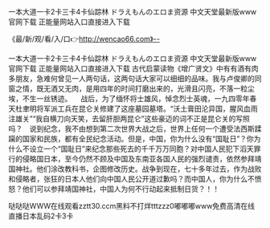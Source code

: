 一本大道一卡2卡三卡4卡仙踪林
ドラえもんのエロま资源
中文天堂最新版www官网下载
正能量网站入口直接进入下载


《最/新/观/看/入/口👉http://wencao66.com》--

一本大道一卡2卡三卡4卡仙踪林
ドラえもんのエロま资源
中文天堂最新版www官网下载
正能量网站入口直接进入下载
古代启蒙读物《增广贤文》中有有酒有肉多朋友，急难何曾见一人两句话，这两句话大家可以细细的品味。我与卢俊卿的同窗之情，既无酒又无肉，是用四年的时间打磨出来的，光滑且闪亮，不落一粒尘埃，不生一丝锈迹。
　战后，为了缅怀将士雄风，悼念烈士英魂，一九四零年春天杜聿明将军派工兵在昆仑关修建了这座墓园墓塔。“沃土膏田沦异国，腥风血雨注雄关”“我自横刀向天笑，去留肝胆两昆仑”这些豪迈的词不正是昆仑关的写照吗？　说到纪念，我不由想到第二次世界大战之后，世界上任何一个遭受法西斯蹂躏的国家和民族，都有全民纪念活动。但是，中国，你为什么没有“国耻日”？你为什么不设立一个“国耻日”来纪念那些死去的千千万万同胞？对中国人民犯下滔天罪行的侵略国日本，至今仍然不顾及中国及东南亚各国人民的强烈谴责，依然参拜靖国神社。他们涂改教科书，企图修改历史。战争到现在，七十多年过去，作为战败和侵略者，张狂的日本人他们向中国人民公开道过歉吗？而中国人，你为什么不愤怒？他们可以参拜靖国神社，中国人为何不行动起来抵制日货？！！





哒哒哒WWW在线观看zztt30.ccm黑料不打烊tttzzz0嘟嘟嘟www免费高清在线直播日本乱码2卡3卡
